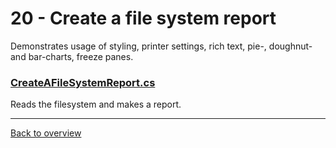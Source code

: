 ﻿# 20 - Create a file system report
Demonstrates usage of styling, printer settings, rich text, pie-, doughnut- and bar-charts, freeze panes.

### [CreateAFileSystemReport.cs](CreateAFileSystemReport.cs)
Reads the filesystem and makes a report. 

---
[Back to overview](/SampleApp.Core/Readme.md)